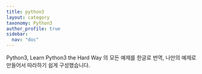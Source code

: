 ```yaml
---
title: python3
layout: category
taxonomy: Python3
author_profile: true
sidebar:
  nav: "doc"
---
```


Python3, Learn Python3 the Hard Way 의 모든 예제를 한글로 번역, 나만의 예제로 만들어서 따라하기 쉽게 구성했습니다. 
